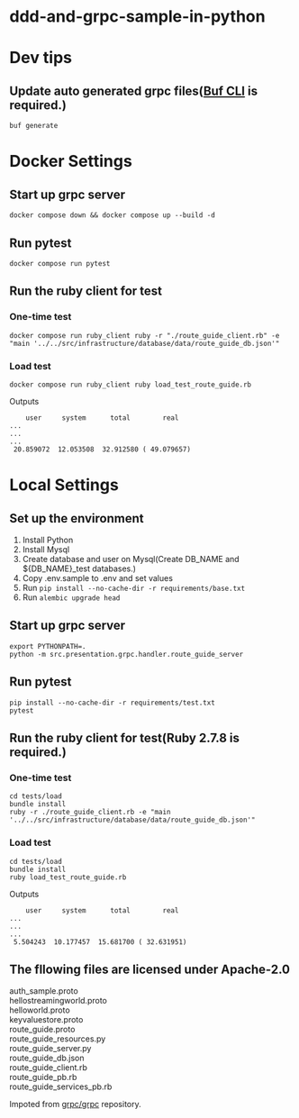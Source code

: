 # ddd-and-grpc-sample-in-python
# Dev tips
## Update auto generated grpc files([Buf CLI](https://buf.build/docs/installation/) is required.)
```
buf generate
```
# Docker Settings
## Start up grpc server
```
docker compose down && docker compose up --build -d
```
## Run pytest
```
docker compose run pytest
```
## Run the ruby client for test
### One-time test
```
docker compose run ruby_client ruby -r "./route_guide_client.rb" -e "main '../../src/infrastructure/database/data/route_guide_db.json'"
```
### Load test
```
docker compose run ruby_client ruby load_test_route_guide.rb
```
Outputs
```
    user     system      total        real
...
...
...
 20.859072  12.053508  32.912580 ( 49.079657)
```

# Local Settings
## Set up the environment
1. Install Python
1. Install Mysql
1. Create database and user on Mysql(Create DB_NAME and ${DB_NAME}_test databases.)
1. Copy .env.sample to .env and set values
1. Run `pip install --no-cache-dir -r requirements/base.txt`
1. Run `alembic upgrade head`

## Start up grpc server
```
export PYTHONPATH=.
python -m src.presentation.grpc.handler.route_guide_server
```

## Run pytest
```
pip install --no-cache-dir -r requirements/test.txt
pytest
```

## Run the ruby client for test(Ruby 2.7.8 is required.)
### One-time test
```
cd tests/load
bundle install
ruby -r ./route_guide_client.rb -e "main '../../src/infrastructure/database/data/route_guide_db.json'"
```
### Load test
```
cd tests/load
bundle install
ruby load_test_route_guide.rb
```

Outputs
```
    user     system      total        real
...
...
...
 5.504243  10.177457  15.681700 ( 32.631951)
```

## The fllowing files are licensed under Apache-2.0
auth_sample.proto  
hellostreamingworld.proto  
helloworld.proto  
keyvaluestore.proto  
route_guide.proto  
route_guide_resources.py  
route_guide_server.py  
route_guide_db.json  
route_guide_client.rb  
route_guide_pb.rb  
route_guide_services_pb.rb

Impoted from [grpc/grpc](https://github.com/grpc/grpc) repository.